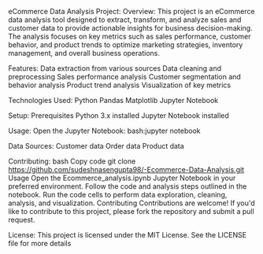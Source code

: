 eCommerce Data Analysis Project:
Overview:
This project is an eCommerce data analysis tool designed to extract, transform, and analyze sales and customer data to provide actionable insights for business decision-making. The analysis focuses on key metrics such as sales performance, customer behavior, and product trends to optimize marketing strategies, inventory management, and overall business operations.

Features:
Data extraction from various sources
Data cleaning and preprocessing
Sales performance analysis
Customer segmentation and behavior analysis
Product trend analysis
Visualization of key metrics

Technologies Used:
Python
Pandas
Matplotlib
Jupyter Notebook

Setup:
Prerequisites
Python 3.x installed
Jupyter Notebook installed

Usage:
Open the Jupyter Notebook:
bash:jupyter notebook

Data Sources:
Customer data
Order data
Product data

Contributing:
bash Copy code git clone https://github.com/sudeshnasengupta98/-Ecommerce-Data-Analysis.git Usage Open the Ecommerce_analysis.ipynb Jupyter Notebook in your preferred environment. Follow the code and analysis steps outlined in the notebook. Run the code cells to perform data exploration, cleaning, analysis, and visualization. Contributing Contributions are welcome! If you'd like to contribute to this project, please fork the repository and submit a pull request.

License:
This project is licensed under the MIT License. See the LICENSE file for more details
